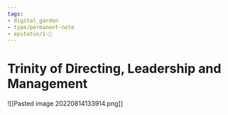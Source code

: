 ```yaml
---
tags: 
- digital_garden
- type/permanent-note
- epstatus/1-🌱
---
```

# Trinity of Directing, Leadership and Management

![[Pasted image 20220814133914.png]]